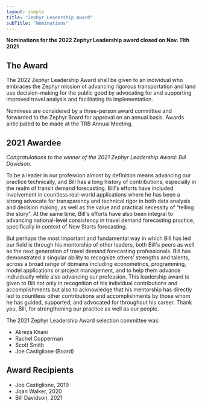 ```yaml
---
layout: simple
title: "Zephyr Leadership Award"
subTitle: "Nominations"
---
```

**Nominations for the 2022 Zephyr Leadership award closed on Nov. 11th 2021**

## The Award

The 2022 Zephyr Leadership Award shall be given to an individual who embraces the Zephyr mission of advancing rigorous transportation and land use decision-making for the public good by advocating for and supporting improved travel analysis and facilitating its implementation.

Nominees are considered by a three-person award committee and forwarded to the Zephyr Board for approval on an annual basis. Awards anticipated to be made at the TRB Annual Meeting.

## 2021 Awardee

*Congratulations to the winner of the 2021 Zephyr Leadership Award: Bill Davidson.*

To be a leader in our profession almost by definition means advancing our practice technically, and Bill has a long history of contributions, especially in the realm of transit demand forecasting.  Bill's efforts have included involvement in countless real-world applications where he has been a strong advocate for transparency and technical rigor in both data analysis and decision making, as well as the value and practical necessity of “telling the story”.   At the same time, Bill's efforts have also been integral to advancing national-level consistency in travel demand forecasting practice, specifically in context of New Starts forecasting.  

But perhaps the most important and fundamental way in which Bill has led our field is through his mentorship of other leaders, both Bill's peers as well as the next generation of travel demand forecasting professionals.  Bill has demonstrated a singular ability to recognize others’ strengths and talents, across a broad range of domains including econometrics, programming, model applications or project management, and to help them advance individually while also advancing our profession. This leadership award is given to Bill not only in recognition of his individual contributions and accomplishments but also to acknowledge that his mentorship has directly led to countless other contributions and accomplishments by those whom he has guided, supported, and advocated for throughout his career.  Thank you, Bill, for strengthening our practice as well as our people.

The 2021 Zephyr Leadership Award selection committee was:  

- Alireza Khani
- Rachel Copperman
- Scott Smith
- Joe Castiglione (Board)

## Award Recipients

- Joe Castiglione, 2019
- Joan Walker, 2020
- Bill Davidson, 2021
